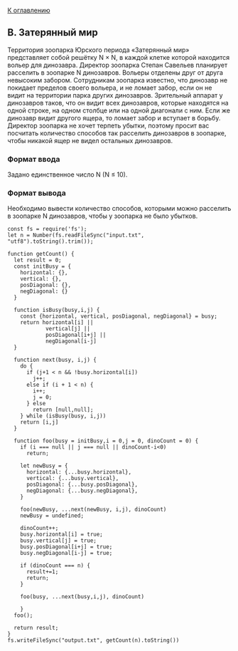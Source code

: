 [К оглавлению](https://github.com/st119149/yandex-algorithms-4.0/blob/main/README.md)

## B. Затерянный мир
Территория зоопарка Юрского периода «Затерянный мир» представляет собой решётку N × N, в каждой клетке которой находится вольер для динозавра. Директор зоопарка Степан Савельев планирует расселить в зоопарке N динозавров. Вольеры отделены друг от друга невысоким забором. Сотрудникам зоопарка известно, что динозавр не покидает пределов своего вольера, и не ломает забор, если он не видит на территории парка других динозавров. Зрительный аппарат у динозавров таков, что он видит всех динозавров, которые находятся на одной строке, на одном столбце или на одной диагонали с ним. Если же динозавр видит другого ящера, то ломает забор и вступает в борьбу. Директор зоопарка не хочет терпеть убытки, поэтому просит вас посчитать количество способов так расселить динозавров в зоопарке, чтобы никакой ящер не видел остальных динозавров.

### Формат ввода
Задано единственное число N (N ≤ 10).

### Формат вывода
Необходимо вывести количество способов, которыми можно расселить в зоопарке N динозавров, чтобы у зоопарка не было убытков. 
```
const fs = require('fs');
let n = Number(fs.readFileSync("input.txt", "utf8").toString().trim());

function getCount() {
  let result = 0;
  const initBusy = {
    horizontal: {},
    vertical: {},
    posDiagonal: {},
    negDiagonal: {}
  }

  function isBusy(busy,i,j) {
    const {horizontal, vertical, posDiagonal, negDiagonal} = busy;
    return horizontal[i] ||
            vertical[j] ||
            posDiagonal[i+j] ||
            negDiagonal[i-j]
  }
  
  function next(busy, i,j) {
    do {
      if (j+1 < n && !busy.horizontal[i])
        j++;
      else if (i + 1 < n) {
        i++;
        j = 0;
      } else
        return [null,null];
    } while (isBusy(busy, i,j))
    return [i,j]
  }

  function foo(busy = initBusy,i = 0,j = 0, dinoCount = 0) {
    if (i === null || j === null || dinoCount-i<0) 
      return;
      
    let newBusy = {
      horizontal: {...busy.horizontal},
      vertical: {...busy.vertical},
      posDiagonal: {...busy.posDiagonal},
      negDiagonal: {...busy.negDiagonal},
    }
  
    foo(newBusy, ...next(newBusy, i,j), dinoCount)
    newBusy = undefined;
    
    dinoCount++;
    busy.horizontal[i] = true;
    busy.vertical[j] = true;
    busy.posDiagonal[i+j] = true;
    busy.negDiagonal[i-j] = true;
    
    if (dinoCount === n) {
      result+=1;
      return;
    }
    
    foo(busy, ...next(busy,i,j), dinoCount)
    
    } 
  foo();
  
  return result;
}
fs.writeFileSync("output.txt", getCount(n).toString())
```